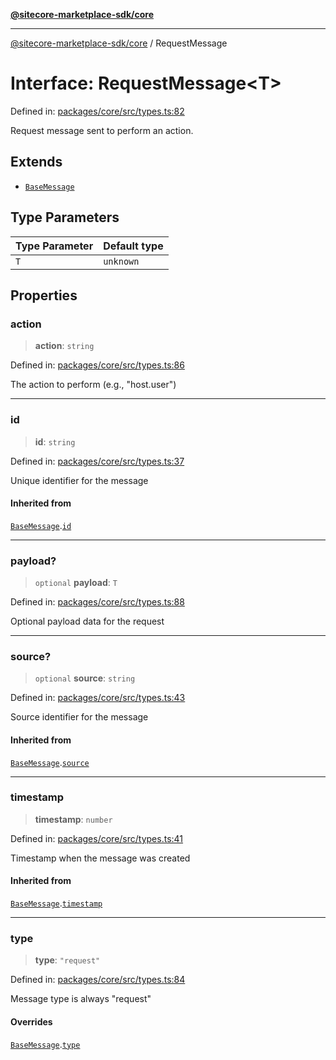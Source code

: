[**@sitecore-marketplace-sdk/core**](../README.md)

***

[@sitecore-marketplace-sdk/core](../README.md) / RequestMessage

# Interface: RequestMessage\<T\>

Defined in: [packages/core/src/types.ts:82](https://github.com/Sitecore/sitecore-marketplace-sdk/blob/164b50f088c64d06bdfc3339d06f7bcbd681db60/packages/core/src/types.ts#L82)

Request message sent to perform an action.

## Extends

- [`BaseMessage`](BaseMessage.md)

## Type Parameters

| Type Parameter | Default type |
| ------ | ------ |
| `T` | `unknown` |

## Properties

### action

> **action**: `string`

Defined in: [packages/core/src/types.ts:86](https://github.com/Sitecore/sitecore-marketplace-sdk/blob/164b50f088c64d06bdfc3339d06f7bcbd681db60/packages/core/src/types.ts#L86)

The action to perform (e.g., "host.user")

***

### id

> **id**: `string`

Defined in: [packages/core/src/types.ts:37](https://github.com/Sitecore/sitecore-marketplace-sdk/blob/164b50f088c64d06bdfc3339d06f7bcbd681db60/packages/core/src/types.ts#L37)

Unique identifier for the message

#### Inherited from

[`BaseMessage`](BaseMessage.md).[`id`](BaseMessage.md#id)

***

### payload?

> `optional` **payload**: `T`

Defined in: [packages/core/src/types.ts:88](https://github.com/Sitecore/sitecore-marketplace-sdk/blob/164b50f088c64d06bdfc3339d06f7bcbd681db60/packages/core/src/types.ts#L88)

Optional payload data for the request

***

### source?

> `optional` **source**: `string`

Defined in: [packages/core/src/types.ts:43](https://github.com/Sitecore/sitecore-marketplace-sdk/blob/164b50f088c64d06bdfc3339d06f7bcbd681db60/packages/core/src/types.ts#L43)

Source identifier for the message

#### Inherited from

[`BaseMessage`](BaseMessage.md).[`source`](BaseMessage.md#source)

***

### timestamp

> **timestamp**: `number`

Defined in: [packages/core/src/types.ts:41](https://github.com/Sitecore/sitecore-marketplace-sdk/blob/164b50f088c64d06bdfc3339d06f7bcbd681db60/packages/core/src/types.ts#L41)

Timestamp when the message was created

#### Inherited from

[`BaseMessage`](BaseMessage.md).[`timestamp`](BaseMessage.md#timestamp)

***

### type

> **type**: `"request"`

Defined in: [packages/core/src/types.ts:84](https://github.com/Sitecore/sitecore-marketplace-sdk/blob/164b50f088c64d06bdfc3339d06f7bcbd681db60/packages/core/src/types.ts#L84)

Message type is always "request"

#### Overrides

[`BaseMessage`](BaseMessage.md).[`type`](BaseMessage.md#type)
